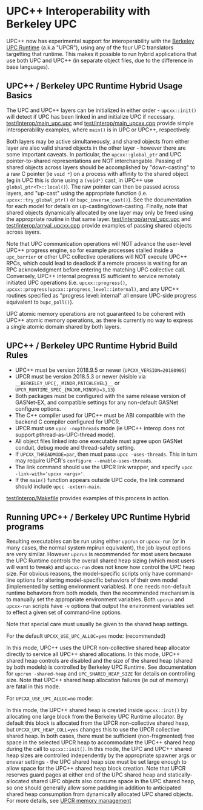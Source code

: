 # UPC++ Interoperability with Berkeley UPC #

UPC++ now has experimental support for interoperability with the 
[Berkeley UPC Runtime](http://upc.lbl.gov) (a.k.a "UPCR"), 
using any of the four UPC translators targetting that runtime.
This makes it possible to run hybrid applications that use both UPC and UPC++
(in separate object files, due to the difference in base languages).

## UPC++ / Berkeley UPC Runtime Hybrid Usage Basics

The UPC and UPC++ layers can be initialized in either order - `upcxx::init()` 
will detect if UPC has been linked in and initialize UPC if necessary.
[test/interop/main_upc.upc](../test/interop/main_upc.upc) and 
[test/interop/main_upcxx.cpp](../test/interop/main_upcxx.cpp) provide simple
interoperability examples, where `main()` is in UPC or UPC++, respectively.

Both layers may be active simultaneously, and shared objects from either layer are also 
valid shared objects in the other layer - however there are some important caveats. 
In particular, the `upcxx::global_ptr` and UPC pointer-to-shared
representations are NOT interchangable. Passing of shared objects across layers should be
accomplished by "down-casting" to a raw C pointer (ie `void *`) on a process with affinity
to the shared object (eg in UPC this is done using a `(void*)` cast, in UPC++ use `global_ptr<T>::local()`).
The raw pointer can then be passed across layers, and "up-cast" using the
appropriate function (i.e. `upcxx::try_global_ptr()` or `bupc_inverse_cast()`).
See the documentation for each model for details on up-casting/down-casting.
Finally, note that shared objects dynamically allocated by one layer may only be 
freed using the appropriate routine in that same layer.
[test/interop/arrval_upc.upc](../test/interop/arrval_upc.upc) and 
[test/interop/arrval_upcxx.cpp](../test/interop/arrval_upcxx.cpp) provide examples of 
passing shared objects across layers.

Note that UPC communication operations will NOT advance the user-level UPC++ progress engine,
so for example processes stalled inside a `upc_barrier` or other UPC collective operations 
will NOT execute UPC++ RPCs, which could lead to deadlock if a remote process
is waiting for an RPC acknowledgment before entering the matching UPC collective call.
Conversely, UPC++ internal progress IS sufficient to service remotely initiated
UPC operations (i.e. `upcxx::progress()`, `upcxx::progress(upcxx::progress_level::internal)`,
and any UPC++ routines specified as "progress level: internal" all ensure
UPC-side progress equivalent to `bupc_poll()`).

UPC atomic memory operations are not guaranteed to be coherent with UPC++ atomic memory operations,
as there is currently no way to express a single atomic domain shared by both layers.

## UPC++ / Berkeley UPC Runtime Hybrid Build Rules

* UPC++ must be version 2018.9.5 or newer (`UPCXX_VERSION=20180905`)
* UPCR must be version 2018.5.3 or newer 
  (visible via `__BERKELEY_UPC{,_MINOR,PATCHLEVEL}__` or `UPCR_RUNTIME_SPEC_{MAJOR,MINOR}=3,13`)
* Both packages must be configured with the same release version of GASNet-EX,
  and compatible settings for any non-default GASNet configure options.
* The C++ compiler used for UPC++ must be ABI compatible with the backend C compiler configured for UPCR.
* UPCR must use `upcc -nopthreads` mode (ie UPC++ interop does not support pthread-as-UPC-thread mode).
* All object files linked into one executable must agree upon GASNet conduit, debug mode and thread-safety setting.
* If `UPCXX_THREADMODE=par`, then must pass `upcc -uses-threads`.
  This in turn may require UPCR's `configure --enable-uses-threads`.
* The link command should use the UPCR link wrapper, and specify `upcc -link-with='upcxx <args>'`.
* If the `main()` function appears outside UPC code, the link command should include `upcc -extern-main`.

[test/interop/Makefile](../test/interop/Makefile) provides examples of this process in action.

## Running UPC++ / Berkeley UPC Runtime Hybrid programs

Resulting executables can be run using either `upcrun` or `upcxx-run` (or in many cases, 
the normal system mpirun equivalent), the job layout options are very similar. However `upcrun`
is recommended for most users because the UPC Runtime controls the overall shared heap sizing
(which most users will want to tweak) and `upcxx-run` does not know how control the UPC heap size.
For obvious reasons, the model-specific scripts only have command-line options for altering 
model-specific behaviors of their own model (implemented by setting environment variables). 
If one needs non-default runtime behaviors from both models, then the recommended mechanism is to 
manually set the appropriate environment variables. Both `upcrun` and `upcxx-run` scripts have `-v` 
options that output the environment variables set to effect a given set of command-line options.

Note that special care must usually be given to the shared heap settings.

For the default `UPCXX_USE_UPC_ALLOC=yes` mode: (recommended)

  In this mode, UPC++ uses the UPCR non-collective shared heap allocator directly to service all 
  UPC++ shared allocations. In this mode, UPC++ shared heap controls are disabled and the size of the
  shared heap (shared by both models) is controlled by Berkeley UPC Runtime.
  See documentation for `upcrun -shared-heap` and `UPC_SHARED_HEAP_SIZE` for details on controlling size.
  Note that UPC++ shared heap allocation failures (ie out of memory) are fatal in this mode.

For `UPCXX_USE_UPC_ALLOC=no` mode:

  In this mode, the UPC++ shared heap is created inside `upcxx::init()` by allocating one large block
  from the Berkeley UPC Runtime allocator. By default this block is allocated from the UPCR
  non-collective shared heap, but `UPCXX_UPC_HEAP_COLL=yes` changes this to use the UPCR collective shared heap.
  In both cases, there must be sufficient (non-fragmented) free space in the selected UPCR heap to
  accommodate the UPC++ shared heap during the call to `upcxx::init()`.
  In this mode, the UPC and UPC++ shared heap sizes are controlled independently by the appropriate
  spawner args or envvar settings - the UPC shared heap size must be set large enough to allow space
  for the UPC++ shared heap block creation. Note that UPCR reserves guard pages at either end of the 
  UPC shared heap and statically-allocated shared UPC objects also consume space in the UPC shared heap,
  so one should generally allow some padding in addition to anticipated shared heap consumption from 
  dynamically allocated UPC shared objects.
  For more details, see [UPCR memory management](http://upc.lbl.gov/docs/system/runtime_notes/memory_mgmt.shtml)

